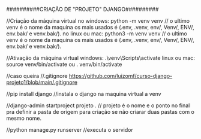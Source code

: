 ##########CRIAÇÃO DE "PROJETO" DJANGO##########

//Criação da máquina virtual
no windows: python -m venv venv // o ultimo venv é o nome da maquina os mais usados é (.env, .venv, env/, Venv/, ENV/, env.bak/ e venv.bak/).
no linux ou mac: python3 -m venv venv // o ultimo venv é o nome da maquina os mais usados é (.env, .venv, env/, Venv/, ENV/, env.bak/ e venv.bak/).

//Ativação da máquina virtual
windows: .\venv\Scripts\activate
linux ou mac: source venv/bin/activate ou . venv/bin/activate

//caso queira //.gitignore
https://github.com/luizomf/curso-django-projeto1/blob/main/.gitignore

//pip install django //instala o django na maquina virtual a venv

//django-admin startproject projeto . // projeto é o nome e o ponto no final pra definir a pasta de origem para criação se não criarar duas pastas com o mesmo nome.

//python manage.py runserver //executa o servidor

